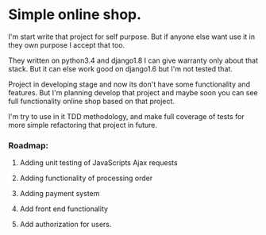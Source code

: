 # Simple online shop.

I'm start write that project for self purpose. But if anyone else want use it in they own purpose I accept that too.

They written on python3.4 and django1.8 I can give warranty only about that stack. But it can else work good on django1.6 but I'm not tested that.

Project in developing stage and now its don't have some functionality and features. But I'm planning develop that project and maybe soon you can see full functionality online shop based on that project.

I'm try to use in it TDD methodology, and make full coverage of tests for more simple refactoring that project in future.

### Roadmap:

1. Adding unit testing of JavaScripts Ajax requests

2. Adding functionality of processing order

3. Adding payment system

4. Add front end functionality

5. Add authorization for users.
